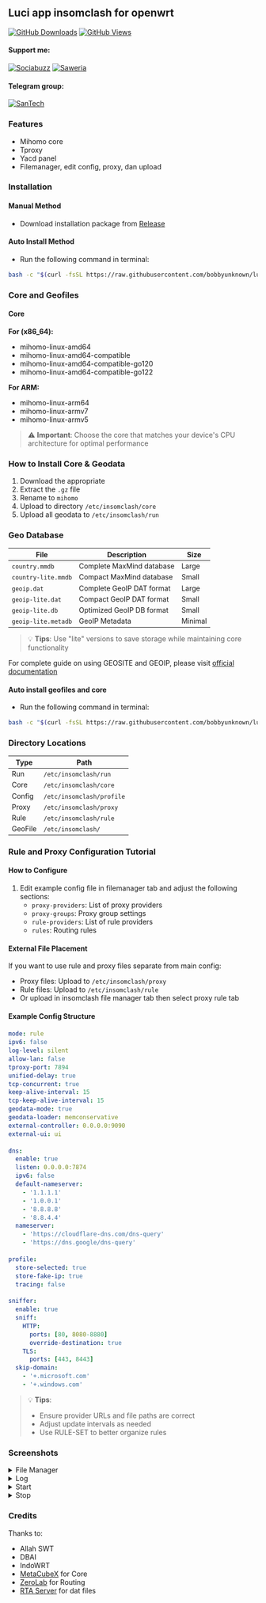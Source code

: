 ## Luci app insomclash for openwrt

[![GitHub Downloads](https://img.shields.io/github/downloads/bobbyunknown/luci-app-insomclash/total?style=for-the-badge&logo=github)](https://github.com/bobbyunknown/luci-app-insomclash/releases)
[![GitHub Views](https://img.shields.io/badge/VIEWS-0-brightgreen?style=for-the-badge&logo=github)](https://github.com/bobbyunknown/luci-app-insomclash)

#### Support me:
[![Sociabuzz](https://img.shields.io/badge/Sociabuzz-1DA1F2?style=for-the-badge&logo=sociabuzz&logoColor=white)](https://sociabuzz.com/bobbyunknown/tribe)
[![Saweria](https://img.shields.io/badge/Saweria-FFA500?style=for-the-badge&logo=saweria&logoColor=white)](https://saweria.co/widgets/qr?streamKey=48ea6792454c7732924b663381c69521)

#### Telegram group:
[![SanTech](https://img.shields.io/badge/SanTech-2CA5E0?style=for-the-badge&logo=telegram&logoColor=white)](https://t.me/+TuLCASzJrVJmNzM1)

### Features
- Mihomo core
- Tproxy
- Yacd panel
- Filemanager, edit config, proxy, dan upload

### Installation

#### Manual Method
- Download installation package from [Release](https://github.com/bobbyunknown/luci-app-insomclash/releases)
#### Auto Install Method
- Run the following command in terminal:
```bash
bash -c "$(curl -fsSL https://raw.githubusercontent.com/bobbyunknown/luci-app-insomclash/main/install.sh)"
```
### Core and Geofiles

#### Core

**For (x86_64):**
- mihomo-linux-amd64
- mihomo-linux-amd64-compatible
- mihomo-linux-amd64-compatible-go120
- mihomo-linux-amd64-compatible-go122

**For ARM:**
- mihomo-linux-arm64
- mihomo-linux-armv7
- mihomo-linux-armv5

> ⚠️ **Important**: Choose the core that matches your device's CPU architecture for optimal performance

### How to Install Core & Geodata
1. Download the appropriate
2. Extract the `.gz` file
3. Rename to `mihomo`
4. Upload to directory `/etc/insomclash/core`
5. Upload all geodata to `/etc/insomclash/run`

### Geo Database 
| File | Description | Size |
|------|------------|------|
| `country.mmdb` | Complete MaxMind database | Large |
| `country-lite.mmdb` | Compact MaxMind database | Small |
| `geoip.dat` | Complete GeoIP DAT format | Large |
| `geoip-lite.dat` | Compact GeoIP DAT format | Small |
| `geoip-lite.db` | Optimized GeoIP DB format | Small |
| `geoip-lite.metadb` | GeoIP Metadata | Minimal |

> 💡 **Tips**: Use "lite" versions to save storage while maintaining core functionality

For complete guide on using GEOSITE and GEOIP, please visit [official documentation](https://github.com/bobbyunknown/luci-app-insomclash/blob/main/README-DAT.md)

#### Auto install geofiles and core
- Run the following command in terminal:
```bash
bash -c "$(curl -fsSL https://raw.githubusercontent.com/bobbyunknown/luci-app-insomclash/main/install-core-geofiles.sh)"
```

### Directory Locations
| Type | Path |
|------|------|
| Run | `/etc/insomclash/run` |
| Core | `/etc/insomclash/core` |
| Config | `/etc/insomclash/profile` |
| Proxy | `/etc/insomclash/proxy` |
| Rule | `/etc/insomclash/rule` |
| GeoFile | `/etc/insomclash/` |

### Rule and Proxy Configuration Tutorial

#### How to Configure
1. Edit example config file in filemanager tab and adjust the following sections:
   - `proxy-providers`: List of proxy providers
   - `proxy-groups`: Proxy group settings
   - `rule-providers`: List of rule providers
   - `rules`: Routing rules

#### External File Placement
If you want to use rule and proxy files separate from main config:
- Proxy files: Upload to `/etc/insomclash/proxy`
- Rule files: Upload to `/etc/insomclash/rule`
- Or upload in insomclash file manager tab then select proxy rule tab

#### Example Config Structure
```yaml
mode: rule
ipv6: false
log-level: silent
allow-lan: false
tproxy-port: 7894
unified-delay: true
tcp-concurrent: true
keep-alive-interval: 15
tcp-keep-alive-interval: 15
geodata-mode: true
geodata-loader: memconservative
external-controller: 0.0.0.0:9090
external-ui: ui

dns:
  enable: true
  listen: 0.0.0.0:7874
  ipv6: false
  default-nameserver: 
    - '1.1.1.1'
    - '1.0.0.1'
    - '8.8.8.8'
    - '8.8.4.4'
  nameserver: 
    - 'https://cloudflare-dns.com/dns-query'
    - 'https://dns.google/dns-query'

profile:
  store-selected: true
  store-fake-ip: true
  tracing: false

sniffer:
  enable: true
  sniff:
    HTTP:
      ports: [80, 8080-8880]
      override-destination: true
    TLS:
      ports: [443, 8443]
  skip-domain:
    - '+.microsoft.com'
    - '+.windows.com'
```

> 💡 **Tips**: 
> - Ensure provider URLs and file paths are correct
> - Adjust update intervals as needed
> - Use RULE-SET to better organize rules

### Screenshots

<details>
<summary>File Manager</summary>

![File Manager](img/filemanager.png)
</details>

<details>
<summary>Log</summary>

![Log](img/log.png)
</details>

<details>
<summary>Start</summary>

![Start](img/start.png)
</details>

<details>
<summary>Stop</summary>

![Stop](img/stop.png)
</details>

### Credits
Thanks to:
- Allah SWT
- DBAI
- IndoWRT
- [MetaCubeX](https://github.com/MetaCubeX) for Core
- [ZeroLab](https://github.com/zerolabnet/SSClash) for Routing
- [RTA Server](https://github.com/rtaserver) for dat files




